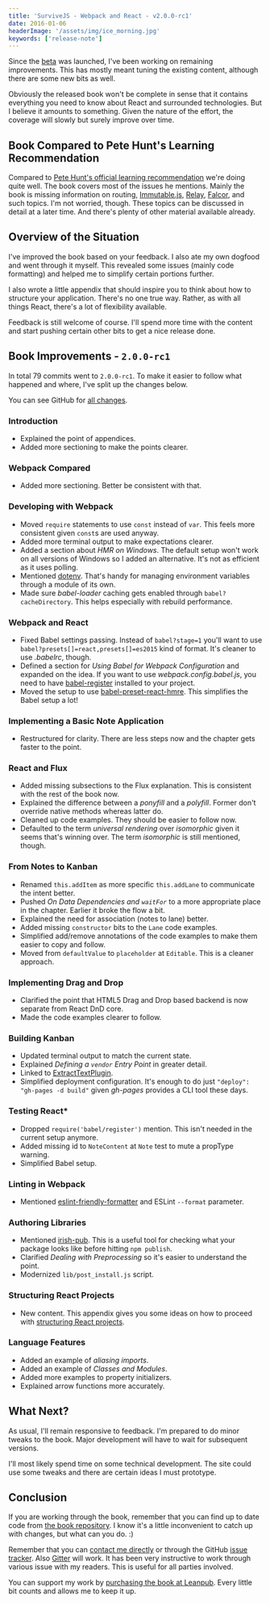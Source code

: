 ```yaml
---
title: 'SurviveJS - Webpack and React - v2.0.0-rc1'
date: 2016-01-06
headerImage: '/assets/img/ice_morning.jpg'
keywords: ['release-note']
---
```


Since the [beta](../survivejs200-beta2) was launched, I've been working on remaining improvements. This has mostly meant tuning the existing content, although there are some new bits as well.

Obviously the released book won't be complete in sense that it contains everything you need to know about React and surrounded technologies. But I believe it amounts to something. Given the nature of the effort, the coverage will slowly but surely improve over time.

## Book Compared to Pete Hunt's Learning Recommendation

Compared to [Pete Hunt's official learning recommendation](https://github.com/petehunt/react-howto) we're doing quite well. The book covers most of the issues he mentions. Mainly the book is missing information on routing, [Immutable.js](https://facebook.github.io/immutable-js/), [Relay](https://facebook.github.io/relay/), [Falcor](https://netflix.github.io/falcor/), and such topics. I'm not worried, though. These topics can be discussed in detail at a later time. And there's plenty of other material available already.

## Overview of the Situation

I've improved the book based on your feedback. I also ate my own dogfood and went through it myself. This revealed some issues (mainly code formatting) and helped me to simplify certain portions further.

I also wrote a little appendix that should inspire you to think about how to structure your application. There's no one true way. Rather, as with all things React, there's a lot of flexibility available.

Feedback is still welcome of course. I'll spend more time with the content and start pushing certain other bits to get a nice release done.

## Book Improvements - `2.0.0-rc1`

In total 79 commits went to `2.0.0-rc1`. To make it easier to follow what happened and where, I've split up the changes below.

You can see GitHub for [all changes](https://github.com/survivejs/webpack_react/compare/v2.0.0-beta2...v2.0.0-rc1).

### Introduction

* Explained the point of appendices.
* Added more sectioning to make the points clearer.

### Webpack Compared

* Added more sectioning. Better be consistent with that.

### Developing with Webpack

* Moved `require` statements to use `const` instead of `var`. This feels more consistent given `const`s are used anyway.
* Added more terminal output to make expectations clearer.
* Added a section about *HMR on Windows*. The default setup won't work on all versions of Windows so I added an alternative. It's not as efficient as it uses polling.
* Mentioned [dotenv](https://www.npmjs.com/package/dotenv). That's handy for managing environment variables through a module of its own.
* Made sure *babel-loader* caching gets enabled through `babel?cacheDirectory`. This helps especially with rebuild performance.

### Webpack and React

* Fixed Babel settings passing. Instead of `babel?stage=1` you'll want to use `babel?presets[]=react,presets[]=es2015` kind of format. It's cleaner to use *.babelrc*, though.
* Defined a section for *Using Babel for Webpack Configuration* and expanded on the idea. If you want to use *webpack.config.babel.js*, you need to have [babel-register](https://www.npmjs.com/package/babel-register) installed to your project.
* Moved the setup to use [babel-preset-react-hmre](https://www.npmjs.com/package/babel-preset-react-hmre). This simplifies the Babel setup a lot!

### Implementing a Basic Note Application

* Restructured for clarity. There are less steps now and the chapter gets faster to the point.

### React and Flux

* Added missing subsections to the Flux explanation. This is consistent with the rest of the book now.
* Explained the difference between a *ponyfill* and a *polyfill*. Former don't override native methods whereas latter do.
* Cleaned up code examples. They should be easier to follow now.
* Defaulted to the term *universal rendering* over *isomorphic* given it seems that's winning over. The term *isomorphic* is still mentioned, though.

### From Notes to Kanban

* Renamed `this.addItem` as more specific `this.addLane` to communicate the intent better.
* Pushed *On Data Dependencies and `waitFor`* to a more appropriate place in the chapter. Earlier it broke the flow a bit.
* Explained the need for association (notes to lane) better.
* Added missing `constructor` bits to the `Lane` code examples.
* Simplified add/remove annotations of the code examples to make them easier to copy and follow.
* Moved from `defaultValue` to `placeholder` at `Editable`. This is a cleaner approach.

### Implementing Drag and Drop

* Clarified the point that HTML5 Drag and Drop based backend is now separate from React DnD core.
* Made the code examples clearer to follow.

### Building Kanban

* Updated terminal output to match the current state.
* Explained *Defining a `vendor` Entry Point* in greater detail.
* Linked to [ExtractTextPlugin](https://www.npmjs.com/package/extract-text-webpack-plugin).
* Simplified deployment configuration. It's enough to do just `"deploy": "gh-pages -d build"` given *gh-pages* provides a CLI tool these days.

### Testing React*

* Dropped `require('babel/register')` mention. This isn't needed in the current setup anymore.
* Added missing id to `NoteContent` at `Note` test to mute a propType warning.
* Simplified Babel setup.

### Linting in Webpack

* Mentioned [eslint-friendly-formatter](https://www.npmjs.com/package/eslint-friendly-formatter) and ESLint `--format` parameter.

### Authoring Libraries

* Mentioned [irish-pub](https://www.npmjs.com/package/irish-pub). This is a useful tool for checking what your package looks like before hitting `npm publish`.
* Clarified *Dealing with Preprocessing* so it's easier to understand the point.
* Modernized `lib/post_install.js` script.

### Structuring React Projects

* New content. This appendix gives you some ideas on how to proceed with [structuring React projects](../../webpack_react/structuring_react_projects).

### Language Features

* Added an example of *aliasing imports*.
* Added an example of *Classes and Modules*.
* Added more examples to property initializers.
* Explained arrow functions more accurately.

## What Next?

As usual, I'll remain responsive to feedback. I'm prepared to do minor tweaks to the book. Major development will have to wait for subsequent versions.

I'll most likely spend time on some technical development. The site could use some tweaks and there are certain ideas I must prototype.

## Conclusion

If you are working through the book, remember that you can find up to date code from [the book repository](https://github.com/survivejs/webpack_react). I know it's a little inconvenient to catch up with changes, but what can you do. :)

Remember that you can [contact me directly](mailto:info@survivejs.com) or through the GitHub [issue tracker](https://github.com/survivejs/webpack_react/issues). Also [Gitter](https://gitter.im/survivejs/webpack_react) will work. It has been very instructive to work through various issue with my readers. This is useful for all parties involved.

You can support my work by [purchasing the book at Leanpub](https://leanpub.com/survivejs_webpack_react). Every little bit counts and allows me to keep it up.
